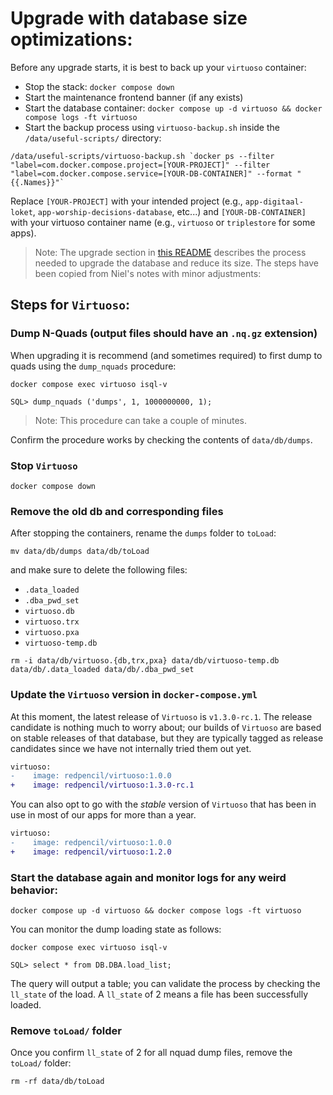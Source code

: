 # Upgrade with database size optimizations:

Before any upgrade starts, it is best to back up your `virtuoso` container:
* Stop the stack: `docker compose down`
* Start the maintenance frontend banner (if any exists)
* Start the database container: `docker compose up -d virtuoso && docker compose logs -ft virtuoso`
* Start the backup process using `virtuoso-backup.sh` inside the `/data/useful-scripts/` directory:
```shell
/data/useful-scripts/virtuoso-backup.sh `docker ps --filter "label=com.docker.compose.project=[YOUR-PROJECT]" --filter "label=com.docker.compose.service=[YOUR-DB-CONTAINER]" --format "{{.Names}}"`
```

Replace `[YOUR-PROJECT]` with your intended project (e.g., `app-digitaal-loket`, `app-worship-decisions-database`, etc...) and `[YOUR-DB-CONTAINER]` with your virtuoso container name (e.g., `virtuoso` or `triplestore` for some apps).

> Note: The upgrade section in [this README](https://github.com/redpencilio/docker-virtuoso/blob/dec36bd4a5ed4191c42e0a9b5ca979d67bc22cfe/README.md#upgrading) describes the process needed to upgrade the database and reduce its size. The steps have been copied from Niel's notes with minor adjustments:

## Steps for `Virtuoso`:

### Dump N-Quads (output files should have an `.nq.gz` extension)

When upgrading it is recommend (and sometimes required) to first dump to quads using the `dump_nquads` procedure:

```shell
docker compose exec virtuoso isql-v
```

```shell
SQL> dump_nquads ('dumps', 1, 1000000000, 1);
```

> Note: This procedure can take a couple of minutes.

Confirm the procedure works by checking the contents of `data/db/dumps`.

### Stop `Virtuoso`

```shell
docker compose down
```

### Remove the old db and corresponding files

After stopping the containers, rename the `dumps` folder to `toLoad`:

```shell
mv data/db/dumps data/db/toLoad
```

and make sure to delete the following files:

* `.data_loaded`
* `.dba_pwd_set`
* `virtuoso.db`
* `virtuoso.trx`
* `virtuoso.pxa`
* `virtuoso-temp.db`

```shell
rm -i data/db/virtuoso.{db,trx,pxa} data/db/virtuoso-temp.db data/db/.data_loaded data/db/.dba_pwd_set
```

### Update the `Virtuoso` version in `docker-compose.yml`

At this moment, the latest release of `Virtuoso` is `v1.3.0-rc.1`. The release candidate is nothing much to worry about; our builds of `Virtuoso` are based on stable releases of that database, but they are typically tagged as release candidates since we have not internally tried them out yet.

```diff
virtuoso:
-    image: redpencil/virtuoso:1.0.0
+    image: redpencil/virtuoso:1.3.0-rc.1
```

You can also opt to go with the *stable* version of `Virtuoso` that has been in use in most of our apps for more than a year.

```diff
virtuoso:
-    image: redpencil/virtuoso:1.0.0
+    image: redpencil/virtuoso:1.2.0
```

### Start the database again and monitor logs for any weird behavior:

```shell
docker compose up -d virtuoso && docker compose logs -ft virtuoso
```

You can monitor the dump loading state as follows:

```shell
docker compose exec virtuoso isql-v
```

```shell
SQL> select * from DB.DBA.load_list;
```

The query will output a table; you can validate the process by checking the `ll_state` of the load. A `ll_state` of 2 means a file has been successfully loaded.

### Remove `toLoad/` folder

Once you confirm `ll_state` of 2 for all nquad dump files, remove the `toLoad/` folder:

```shell
rm -rf data/db/toLoad
```
